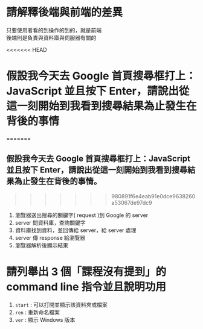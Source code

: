 # 請解釋後端與前端的差異  

只要使用者看的到操作的到的，就是前端  
後端則是負責與資料庫與伺服器有關的  

<<<<<<< HEAD
# 假設我今天去 Google 首頁搜尋框打上：JavaScript 並且按下 Enter，請說出從這一刻開始到我看到搜尋結果為止發生在背後的事情  
=======
## 假設我今天去 Google 首頁搜尋框打上：JavaScript 並且按下 Enter，請說出從這一刻開始到我看到搜尋結果為止發生在背後的事情。
>>>>>>> 980891f6e4eab91e0dce9638260a53067de97dc9

1. 瀏覽器送出搜尋的關鍵字( request )到 Google 的 server  
2. server 問資料庫，查詢關鍵字  
3. 資料庫找到資料，並回傳給 server，給 server 處理  
4. server 傳 response 給瀏覽器  
5. 瀏覽器解析後顯示結果  

# 請列舉出 3 個「課程沒有提到」的 command line 指令並且說明功用  

1. `start` : 可以打開並顯示該資料夾或檔案  
2. `ren` : 重新命名檔案  
3. `ver` : 顯示 Windows 版本